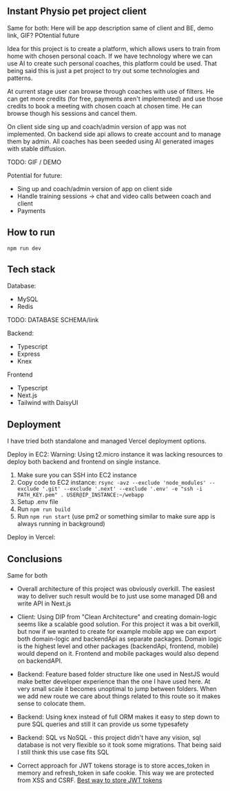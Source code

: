 ## Instant Physio pet project client

Same for both: Here will be app description same of client and BE, demo link, GIF? POtential future

Idea for this project is to create a platform, which allows users to train from home with chosen personal coach.
If we have technology where we can use AI to create such personal coaches, this platform could be used.
That being said this is just a pet project to try out some technologies and patterns.

At current stage user can browse through coaches with use of filters. He can get more credits (for free, payments aren't implemented) and use those credits to book a meeting with chosen coach at chosen time. He can browse though his sessions and cancel them.

On client side sing up and coach/admin version of app was not implemented. On backend side api allows to create account and to manage them by admin. All coaches has been seeded using AI generated images with stable diffusion.

TODO: GIF / DEMO

Potential for future:
- Sing up and coach/admin version of app on client side
- Handle training sessions -> chat and video calls between coach and client
- Payments

## How to run

`npm run dev`

## Tech stack

Database:
- MySQL
- Redis

TODO: DATABASE SCHEMA/link

Backend:
- Typescript
- Express
- Knex

Frontend
- Typescript
- Next.js
- Tailwind with DaisyUI


## Deployment

I have tried both standalone and managed Vercel deployment options.

Deploy in EC2:
Warning: Using t2.micro instance it was lacking resources to deploy both backend and frontend on single instance.
1. Make sure you can SSH into EC2 instance
2. Copy code to EC2 instance: 
`rsync -avz --exclude 'node_modules' --exclude '.git' --exclude '.next' --exclude '.env' -e "ssh -i PATH_KEY.pem" . USER@IP_INSTANCE:~/webapp`
3. Setup .env file
4. Run `npm run build`
5. Run `npm run start` (use pm2 or something similar to make sure app is always running in background)

Deploy in Vercel:

## Conclusions
Same for both

- Overall architecture of this project was obviously overkill. The easiest way to deliver such result would be to just use some managed DB and write API in Next.js

- Client: Using DIP from "Clean Architecture" and creating domain-logic seems like a scalable good solution. For this project it was a bit overkill, but now if we wanted to create for example mobile app we can export both domain-logic and backendApi as separate packages. Domain logic is the highest level and other packages (backendApi, frontend, mobile) would depend on it. Frontend and mobile packages would also depend on backendAPI.

- Backend: Feature based folder structure like one used in NestJS would make better developer experience than the one I have used here. At very small scale it becomes unoptimal to jump between folders. When we add new route we care about things related to this route so it makes sense to colocate them.

- Backend: Using knex instead of full ORM makes it easy to step down to pure SQL queries and still it can provide us some typesafety

- Backend: SQL vs NoSQL - this project didn't have any vision, sql database is not very flexible so it took some migrations. That being said I still think this use case fits SQL

- Correct approach for JWT tokens storage is to store acces_token in memory and refresh_token in safe cookie. This way we are protected from XSS and CSRF. [Best way to store JWT tokens](https://dev.to/cotter/localstorage-vs-cookies-all-you-need-to-know-about-storing-jwt-tokens-securely-in-the-front-end-15id)